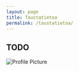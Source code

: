 ```yaml
---
layout: page
title: Taustatietoa
permalink: /taustatietoa/
---
```


## TODO

<img src="{{ site.baseurl }}assets/profile-placeholder.gif" title="Profile Picture" class="profile">

